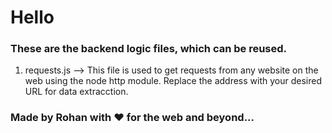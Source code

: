 # Hello
### These are the backend logic files, which can be reused.
1. requests.js --> This file is used to get requests from any website on the web using the node http module. Replace the address with your desired URL for data extracction.

### Made by Rohan with ❤️ for the web and beyond...
